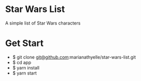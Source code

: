# Star Wars List
A simple list of Star Wars characters

# Get Start
- $ git clone git@github.com:marianathyelle/star-wars-list.git
- $ cd app
- $ yarn install
- $ yarn start
